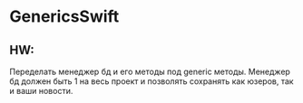 # GenericsSwift

## HW: 

Переделать менеджер бд и его методы под generic методы. Менеджер бд должен быть 1 на весь проект и позволять сохранять как юзеров, так и ваши новости. 
